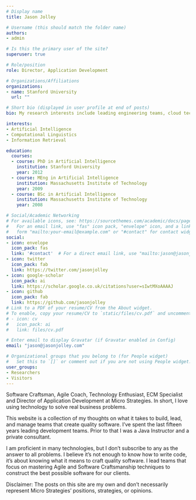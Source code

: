 ```yaml
---
# Display name
title: Jason Jolley

# Username (this should match the folder name)
authors:
- admin

# Is this the primary user of the site?
superuser: true

# Role/position
role: Director, Application Development

# Organizations/Affiliations
organizations:
- name: Stanford University
  url: ""

# Short bio (displayed in user profile at end of posts)
bio: My research interests include leading engineering teams, cloud technologies, applying technology to make an impact in daily life.

interests:
- Artificial Intelligence
- Computational Linguistics
- Information Retrieval

education:
  courses:
  - course: PhD in Artificial Intelligence
    institution: Stanford University
    year: 2012
  - course: MEng in Artificial Intelligence
    institution: Massachusetts Institute of Technology
    year: 2009
  - course: BSc in Artificial Intelligence
    institution: Massachusetts Institute of Technology
    year: 2008

# Social/Academic Networking
# For available icons, see: https://sourcethemes.com/academic/docs/page-builder/#icons
#   For an email link, use "fas" icon pack, "envelope" icon, and a link in the
#   form "mailto:your-email@example.com" or "#contact" for contact widget.
social:
- icon: envelope
  icon_pack: fas
  link: '#contact'  # For a direct email link, use "mailto:jason@jasonjolley.com".
- icon: twitter
  icon_pack: fab
  link: https://twitter.com/jasonjolley
- icon: google-scholar
  icon_pack: ai
  link: https://scholar.google.co.uk/citations?user=sIwtMXoAAAAJ
- icon: github
  icon_pack: fab
  link: https://github.com/jasonjolley
# Link to a PDF of your resume/CV from the About widget.
# To enable, copy your resume/CV to `static/files/cv.pdf` and uncomment the lines below.
# - icon: cv
#   icon_pack: ai
#   link: files/cv.pdf

# Enter email to display Gravatar (if Gravatar enabled in Config)
email: "jason@jasonjolley.com"

# Organizational groups that you belong to (for People widget)
#   Set this to `[]` or comment out if you are not using People widget.
user_groups:
- Researchers
- Visitors
---
```


Software Craftsman, Agile Coach, Technology Enthusiast, ECM Specialist and Director of Application Development at Micro Strategies. In short, I love using technology to solve real business problems.

This website is a collection of my thoughts on what it takes to build, lead, and manage teams that create quality software. I’ve spent the last fifteen years leading development teams. Prior to that I was a Java Instructor and a private consultant.

I am proficient in many technologies, but I don’t subscribe to any as the answer to all problems. I believe it’s not enough to know how to write code, it’s about knowing what it means to craft quality software. I lead teams that focus on mastering Agile and Software Craftsmanship techniques to construct the best possible software for our clients.

Disclaimer: The posts on this site are my own and don’t necessarily represent Micro Strategies’ positions, strategies, or opinions.
